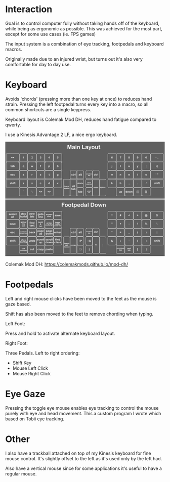 # Interaction

Goal is to control computer fully without taking hands off of the keyboard, while being as ergonomic as possible. This was achieved for the most part, except for some use cases (ie. FPS games)

The input system is a combination of eye tracking, footpedals and keyboard macros.

Originally made due to an injured wrist, but turns out it's also very comfortable for day to day use.

# Keyboard

Avoids 'chords' (pressing more than one key at once) to reduces hand strain. Pressing the left footpedal turns every key into a macro, so all common shortcuts are a single keypress.

Keyboard layout is Colemak Mod DH, reduces hand fatigue compared to qwerty.

I use a Kinesis Advantage 2 LF, a nice ergo keyboard.

![kinesis layout](images/kinesis%20layout.png?raw=true)
![kinesis layout alternate](images/kinesis%20layout%20alternate.png?raw=true)

Colemak Mod DH:
https://colemakmods.github.io/mod-dh/

# Footpedals

Left and right mouse clicks have been moved to the feet as the mouse is gaze based.

Shift has also been moved to the feet to remove chording when typing.

Left Foot:

Press and hold to activate alternate keyboard layout.

Right Foot:

Three Pedals. Left to right ordering:
- Shift Key
- Mouse Left Click
- Mouse Right Click

# Eye Gaze

Pressing the toggle eye mouse enables eye tracking to control the mouse purely with eye and head movement. This a custom program I wrote which based on Tobii eye tracking.

# Other

I also have a trackball attached on top of my Kinesis keyboard for fine mouse control. It's slightly offset to the left as it's used only by the left had.

Also have a vertical mouse since for some applications it's useful to have a regular mouse.
